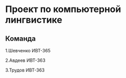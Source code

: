 
# Проект по компьютерной лингвистике

## Команда
1.Шевченко ИВТ-365

2.Авдеев ИВТ-363

3.Трудов ИВТ-363
